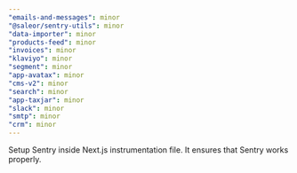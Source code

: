 ```yaml
---
"emails-and-messages": minor
"@saleor/sentry-utils": minor
"data-importer": minor
"products-feed": minor
"invoices": minor
"klaviyo": minor
"segment": minor
"app-avatax": minor
"cms-v2": minor
"search": minor
"app-taxjar": minor
"slack": minor
"smtp": minor
"crm": minor
---
```


Setup Sentry inside Next.js instrumentation file. It ensures that Sentry works properly.
